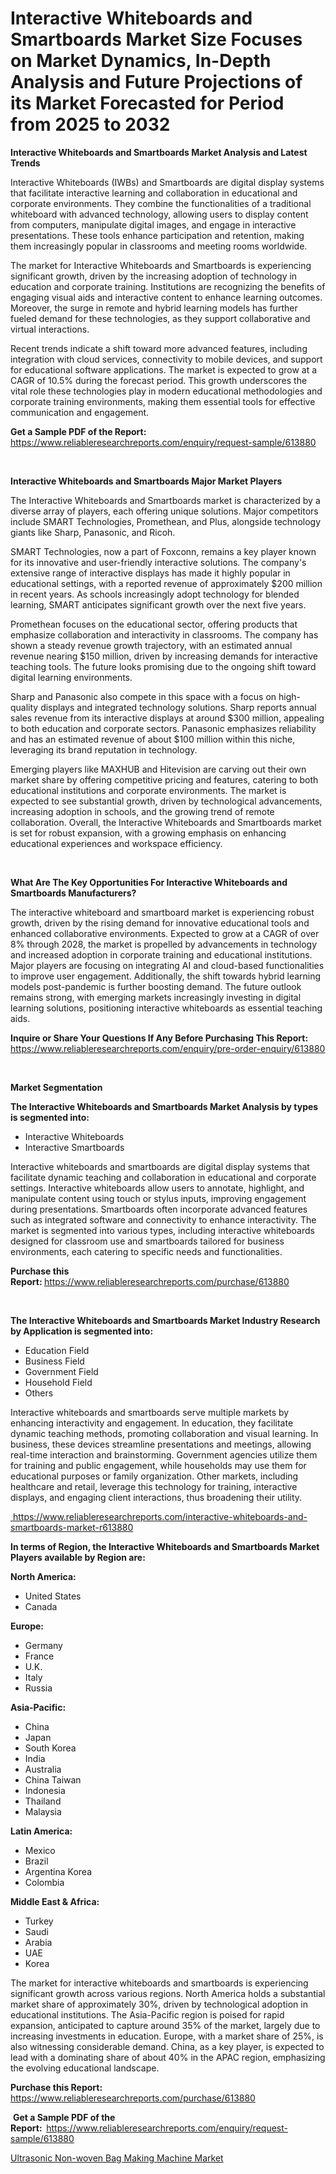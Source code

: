 <p><h1>Interactive Whiteboards and Smartboards Market Size Focuses on Market Dynamics, In-Depth Analysis and Future Projections of its Market Forecasted for Period from 2025 to 2032</h1></p><p><strong>Interactive Whiteboards and Smartboards Market Analysis and Latest Trends</strong></p>
<p><p>Interactive Whiteboards (IWBs) and Smartboards are digital display systems that facilitate interactive learning and collaboration in educational and corporate environments. They combine the functionalities of a traditional whiteboard with advanced technology, allowing users to display content from computers, manipulate digital images, and engage in interactive presentations. These tools enhance participation and retention, making them increasingly popular in classrooms and meeting rooms worldwide.</p><p>The market for Interactive Whiteboards and Smartboards is experiencing significant growth, driven by the increasing adoption of technology in education and corporate training. Institutions are recognizing the benefits of engaging visual aids and interactive content to enhance learning outcomes. Moreover, the surge in remote and hybrid learning models has further fueled demand for these technologies, as they support collaborative and virtual interactions.</p><p>Recent trends indicate a shift toward more advanced features, including integration with cloud services, connectivity to mobile devices, and support for educational software applications. The market is expected to grow at a CAGR of 10.5% during the forecast period. This growth underscores the vital role these technologies play in modern educational methodologies and corporate training environments, making them essential tools for effective communication and engagement.</p></p>
<p><strong>Get a Sample PDF of the Report:&nbsp;</strong> <a href="https://www.reliableresearchreports.com/enquiry/request-sample/613880?utm_campaign=3110&utm_medium=2&utm_source=Github&utm_content=ia&utm_term=24032025&utm_id=interactive-whiteboards-and-smartboards">https://www.reliableresearchreports.com/enquiry/request-sample/613880</a></p>
<p>&nbsp;</p>
<p><strong>Interactive Whiteboards and Smartboards Major Market Players</strong></p>
<p><p>The Interactive Whiteboards and Smartboards market is characterized by a diverse array of players, each offering unique solutions. Major competitors include SMART Technologies, Promethean, and Plus, alongside technology giants like Sharp, Panasonic, and Ricoh. </p><p>SMART Technologies, now a part of Foxconn, remains a key player known for its innovative and user-friendly interactive solutions. The company's extensive range of interactive displays has made it highly popular in educational settings, with a reported revenue of approximately $200 million in recent years. As schools increasingly adopt technology for blended learning, SMART anticipates significant growth over the next five years.</p><p>Promethean focuses on the educational sector, offering products that emphasize collaboration and interactivity in classrooms. The company has shown a steady revenue growth trajectory, with an estimated annual revenue nearing $150 million, driven by increasing demands for interactive teaching tools. The future looks promising due to the ongoing shift toward digital learning environments.</p><p>Sharp and Panasonic also compete in this space with a focus on high-quality displays and integrated technology solutions. Sharp reports annual sales revenue from its interactive displays at around $300 million, appealing to both education and corporate sectors. Panasonic emphasizes reliability and has an estimated revenue of about $100 million within this niche, leveraging its brand reputation in technology.</p><p>Emerging players like MAXHUB and Hitevision are carving out their own market share by offering competitive pricing and features, catering to both educational institutions and corporate environments. The market is expected to see substantial growth, driven by technological advancements, increasing adoption in schools, and the growing trend of remote collaboration. Overall, the Interactive Whiteboards and Smartboards market is set for robust expansion, with a growing emphasis on enhancing educational experiences and workspace efficiency.</p></p>
<p>&nbsp;</p>
<p><strong>What Are The Key Opportunities For Interactive Whiteboards and Smartboards Manufacturers?</strong></p>
<p><p>The interactive whiteboard and smartboard market is experiencing robust growth, driven by the rising demand for innovative educational tools and enhanced collaborative environments. Expected to grow at a CAGR of over 8% through 2028, the market is propelled by advancements in technology and increased adoption in corporate training and educational institutions. Major players are focusing on integrating AI and cloud-based functionalities to improve user engagement. Additionally, the shift towards hybrid learning models post-pandemic is further boosting demand. The future outlook remains strong, with emerging markets increasingly investing in digital learning solutions, positioning interactive whiteboards as essential teaching aids.</p></p>
<p><strong>Inquire or Share Your Questions If Any Before Purchasing This Report:</strong> <a href="https://www.reliableresearchreports.com/enquiry/pre-order-enquiry/613880?utm_campaign=3110&utm_medium=2&utm_source=Github&utm_content=ia&utm_term=24032025&utm_id=interactive-whiteboards-and-smartboards">https://www.reliableresearchreports.com/enquiry/pre-order-enquiry/613880</a></p>
<p>&nbsp;</p>
<p><strong>Market Segmentation</strong></p>
<p><strong>The Interactive Whiteboards and Smartboards Market Analysis by types is segmented into:</strong></p>
<p><ul><li>Interactive Whiteboards</li><li>Interactive Smartboards</li></ul></p>
<p><p>Interactive whiteboards and smartboards are digital display systems that facilitate dynamic teaching and collaboration in educational and corporate settings. Interactive whiteboards allow users to annotate, highlight, and manipulate content using touch or stylus inputs, improving engagement during presentations. Smartboards often incorporate advanced features such as integrated software and connectivity to enhance interactivity. The market is segmented into various types, including interactive whiteboards designed for classroom use and smartboards tailored for business environments, each catering to specific needs and functionalities.</p></p>
<p><strong>Purchase this Report:&nbsp;</strong><a href="https://www.reliableresearchreports.com/purchase/613880?utm_campaign=3110&utm_medium=2&utm_source=Github&utm_content=ia&utm_term=24032025&utm_id=interactive-whiteboards-and-smartboards">https://www.reliableresearchreports.com/purchase/613880</a></p>
<p>&nbsp;</p>
<p><strong>The Interactive Whiteboards and Smartboards Market Industry Research by Application is segmented into:</strong></p>
<p><ul><li>Education Field</li><li>Business Field</li><li>Government Field</li><li>Household Field</li><li>Others</li></ul></p>
<p><p>Interactive whiteboards and smartboards serve multiple markets by enhancing interactivity and engagement. In education, they facilitate dynamic teaching methods, promoting collaboration and visual learning. In business, these devices streamline presentations and meetings, allowing real-time interaction and brainstorming. Government agencies utilize them for training and public engagement, while households may use them for educational purposes or family organization. Other markets, including healthcare and retail, leverage this technology for training, interactive displays, and engaging client interactions, thus broadening their utility.</p></p>
<p><a href="https://www.reliableresearchreports.com/interactive-whiteboards-and-smartboards-market-r613880?utm_campaign=3110&utm_medium=2&utm_source=Github&utm_content=ia&utm_term=24032025&utm_id=interactive-whiteboards-and-smartboards">&nbsp;https://www.reliableresearchreports.com/interactive-whiteboards-and-smartboards-market-r613880</a></p>
<p><strong>In terms of Region, the Interactive Whiteboards and Smartboards Market Players available by Region are:</strong></p>
<p>
    <p> <strong> North America: </strong>
        <ul>
            <li>United States</li>
            <li>Canada</li>
        </ul>
        </p> 
    <p> <strong> Europe: </strong>
        <ul>
            <li>Germany</li>
            <li>France</li>
            <li>U.K.</li>
            <li>Italy</li>
            <li>Russia</li>
        </ul>
        </p> 
    <p> <strong> Asia-Pacific: </strong>
        <ul>
            <li>China</li>
            <li>Japan</li>
            <li>South Korea</li>
            <li>India</li>
            <li>Australia</li>
            <li>China Taiwan</li>
            <li>Indonesia</li>
            <li>Thailand</li>
            <li>Malaysia</li>
        </ul>
        </p> 
    <p> <strong> Latin America: </strong>
        <ul>
            <li>Mexico</li>
            <li>Brazil</li>
            <li>Argentina Korea</li>
            <li>Colombia</li>
        </ul>
        </p> 
    <p> <strong> Middle East & Africa: </strong>
        <ul>
            <li>Turkey</li>
            <li>Saudi</li>
            <li>Arabia</li>
            <li>UAE</li>
            <li>Korea</li>
        </ul>
    </p>
    </p>
<p><p>The market for interactive whiteboards and smartboards is experiencing significant growth across various regions. North America holds a substantial market share of approximately 30%, driven by technological adoption in educational institutions. The Asia-Pacific region is poised for rapid expansion, anticipated to capture around 35% of the market, largely due to increasing investments in education. Europe, with a market share of 25%, is also witnessing considerable demand. China, as a key player, is expected to lead with a dominating share of about 40% in the APAC region, emphasizing the evolving educational landscape.</p></p>
<p><strong>Purchase this Report: </strong><a href="https://www.reliableresearchreports.com/purchase/613880?utm_campaign=3110&utm_medium=2&utm_source=Github&utm_content=ia&utm_term=24032025&utm_id=interactive-whiteboards-and-smartboards">https://www.reliableresearchreports.com/purchase/613880</a></p>
<p>&nbsp;<strong>Get a Sample PDF of the Report:&nbsp;&nbsp;</strong><a href="https://www.reliableresearchreports.com/enquiry/request-sample/613880?utm_campaign=3110&utm_medium=2&utm_source=Github&utm_content=ia&utm_term=24032025&utm_id=interactive-whiteboards-and-smartboards">https://www.reliableresearchreports.com/enquiry/request-sample/613880</a></p>
<p><strong></strong></p>
<p><p><a href="https://github.com/doljanzwald/Market-Research-Report-List-1/blob/main/ultrasonic-non-woven-bag-making-machine-market.md?utm_campaign=3110&utm_medium=2&utm_source=Github&utm_content=ia&utm_term=24032025&utm_id=interactive-whiteboards-and-smartboards">Ultrasonic Non-woven Bag Making Machine Market</a></p></p>